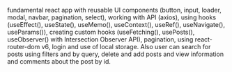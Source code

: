 fundamental react app with reusable UI components (button, input, loader, modal, navbar, pagination, select), 
working with API (axios), 
using hooks (useEffect(), useState(), useMemo(), useContext(), useRef(), useNavigate(), useParams()), 
creating custom hooks (useFetching(), usePosts(), useObserver() with Intersection Observer API), 
pagination, 
using react-router-dom v6, 
login and use of local storage. 
Also user can search for posts using filters and by query, delete and add posts and view information and comments about the post by id.
